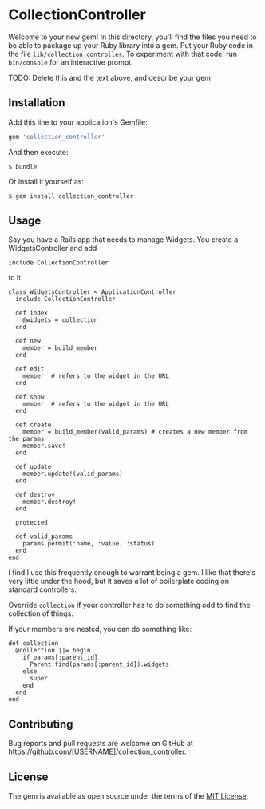 # CollectionController

Welcome to your new gem! In this directory, you'll find the files you need to be able to package up your Ruby library into a gem. Put your Ruby code in the file `lib/collection_controller`. To experiment with that code, run `bin/console` for an interactive prompt.

TODO: Delete this and the text above, and describe your gem

## Installation

Add this line to your application's Gemfile:

```ruby
gem 'collection_controller'
```

And then execute:

    $ bundle

Or install it yourself as:

    $ gem install collection_controller

## Usage

Say you have a Rails app that needs to manage Widgets.  You create a WidgetsController and add

`include CollectionController`

to it.

```
class WidgetsController < ApplicationController
  include CollectionController

  def index
    @widgets = collection
  end

  def new
    member = build_member
  end

  def edit
    member  # refers to the widget in the URL
  end

  def show
    member  # refers to the widget in the URL
  end

  def create
    member = build_member(valid_params) # creates a new member from the params
    member.save!
  end

  def update
    member.update!(valid_params)
  end

  def destroy
    member.destroy!
  end

  protected

  def valid_params
    params.permit(:name, :value, :status)
  end
end
```

I find I use this frequently enough to warrant being a gem.  I like that there's very little under the hood, but it saves a lot of boilerplate coding on standard controllers.

Override `collection` if your controller has to do something odd to find the collection of things.

If your members are nested, you can do something like:

```
def collection
  @collection ||= begin
    if params[:parent_id]
      Parent.find(params[:parent_id]).widgets
    else
      super
    end
  end
end
```

## Contributing

Bug reports and pull requests are welcome on GitHub at https://github.com/[USERNAME]/collection_controller.

## License

The gem is available as open source under the terms of the [MIT License](https://opensource.org/licenses/MIT).
